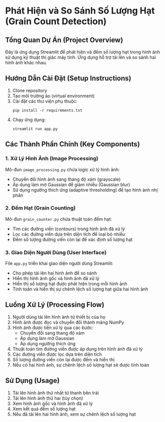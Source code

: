 # Phát Hiện và So Sánh Số Lượng Hạt (Grain Count Detection)

## Tổng Quan Dự Án (Project Overview)
Đây là ứng dụng Streamlit để phát hiện và đếm số lượng hạt trong hình ảnh sử dụng kỹ thuật thị giác máy tính. Ứng dụng hỗ trợ tải lên và so sánh hai hình ảnh khác nhau.

## Hướng Dẫn Cài Đặt (Setup Instructions)
1. Clone repository
2. Tạo môi trường ảo (virtual environment)
3. Cài đặt các thư viện phụ thuộc:
   ```
   pip install -r requirements.txt
   ```
4. Chạy ứng dụng:
   ```
   streamlit run app.py
   ```

## Các Thành Phần Chính (Key Components)

### 1. Xử Lý Hình Ảnh (Image Processing)
Mô-đun `image_processing.py` chứa logic xử lý hình ảnh:
- Chuyển đổi hình ảnh sang thang độ xám (grayscale)
- Áp dụng làm mờ Gaussian để giảm nhiễu (Gaussian blur)
- Sử dụng ngưỡng thích ứng (adaptive thresholding) để tạo hình ảnh nhị phân

### 2. Đếm Hạt (Grain Counting)
Mô-đun `grain_counter.py` chứa thuật toán đếm hạt:
- Tìm các đường viền (contours) trong hình ảnh đã xử lý
- Lọc các đường viền dựa trên diện tích để loại bỏ nhiễu
- Đếm số lượng đường viền còn lại để xác định số lượng hạt

### 3. Giao Diện Người Dùng (User Interface)
File `app.py` triển khai giao diện người dùng Streamlit:
- Cho phép tải lên hai hình ảnh để so sánh
- Hiển thị hình ảnh gốc và hình ảnh đã xử lý
- Hiển thị số lượng hạt được phát hiện trong mỗi hình ảnh
- Tính toán và hiển thị sự chênh lệch số lượng hạt giữa hai hình ảnh

## Luồng Xử Lý (Processing Flow)
1. Người dùng tải lên hình ảnh từ thiết bị của họ
2. Hình ảnh được đọc và chuyển đổi thành mảng NumPy
3. Hình ảnh được tiền xử lý qua các bước:
   - Chuyển đổi sang thang độ xám
   - Áp dụng làm mờ Gaussian
   - Áp dụng ngưỡng thích ứng
4. Thuật toán tìm đường viền được áp dụng trên hình ảnh đã xử lý
5. Các đường viền được lọc dựa trên diện tích
6. Số lượng đường viền còn lại được đếm và hiển thị
7. Nếu có hai hình ảnh, sự chênh lệch số lượng hạt sẽ được tính toán

## Sử Dụng (Usage)
1. Tải lên hình ảnh thứ nhất từ thanh bên trái
2. Tải lên hình ảnh thứ hai (tùy chọn)
3. Xem hình ảnh gốc và hình ảnh đã xử lý
4. Xem kết quả đếm số lượng hạt
5. Nếu đã tải lên hai hình ảnh, xem sự chênh lệch số lượng hạt
